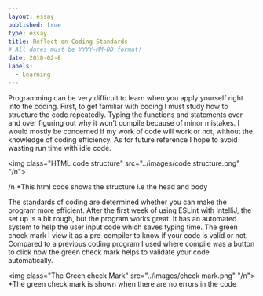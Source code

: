 ```yaml
---
layout: essay
published: true
type: essay
title: Reflect on Coding Standards
# All dates must be YYYY-MM-DD format!
date: 2018-02-8
labels:
  - Learning
---
```


  Programming can be very difficult to learn when you apply yourself right into the coding. First, to get familiar with coding I must study how to structure the code repeatedly. Typing the functions and statements over and over figuring out why it won’t compile because of minor mistakes. I would mostly be concerned if my work of code will work or not, without the knowledge of coding efficiency. As for future reference I hope to avoid wasting run time with idle code. 
  
  <img class="HTML code structure" src="../images/code structure.png" "/n"> 
  
  /n *This html code shows the structure i.e the head and body
  
 
 The standards of coding are determined whether you can make the program more efficient.  After the first week of using ESLint with IntelliJ, the set up is a bit rough, but the program works great. It has an automated system to help the user input code which saves typing time. The green check mark I view it as a pre-compiler to know if your code is valid or not. Compared to a previous coding program I used where compile was a button to click now the green check mark helps to validate your code automatically. 

<img class="The Green check Mark" src="../images/check mark.png" "/n"> 
  *The green check mark is shown when there are no errors in the code
